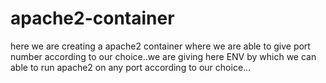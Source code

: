 # apache2-container
here we are creating a apache2 container where we are able to give port number according to our choice..we are giving here ENV by which we can able to run apache2 on any port according to our choice...
